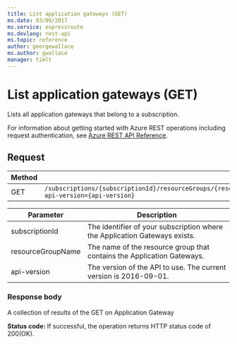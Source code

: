 ```yaml
---
title: List application gateways (GET)
ms.date: 03/09/2017
ms.service: expressroute
ms.devlang: rest-api
ms.topic: reference
author: georgewallace
ms.author: gwallace
manager: timlt
---
```

# List application gateways (GET)

Lists all application gateways that belong to a subscription.  

For information about getting started with Azure REST operations including request authentication, see [Azure REST API Reference](../../index.md).

## Request  
  
|Method|Request URI|  
|------------|-----------------|  
|GET|`/subscriptions/{subscriptionId}/resourceGroups/{resourceGroupName}/providers/Microsoft.Network/applicationGateways?api-version={api-version}`|  

| Parameter | Description |
| --------- | ----------- |
| subscriptionId | The identifier of your subscription where the Application Gateways exists. |
| resourceGroupName | The name of the resource group that contains the Application Gateways. |
| api-version | The version of the API to use. The current version is 2016-09-01. | 
  
### Response body  
 A collection of results of the GET on Application Gateway  
  
 **Status code:** If successful, the operation returns HTTP status code of 200(OK).
